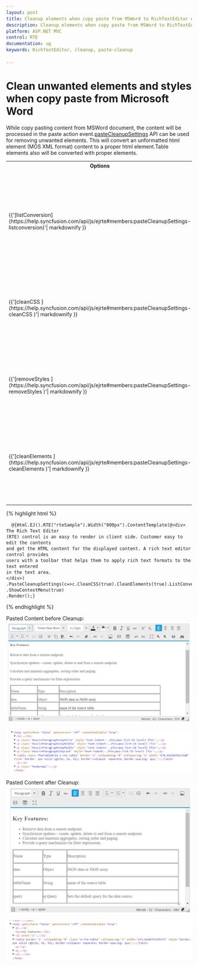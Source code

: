 ```yaml
---
layout: post
title: Cleanup elements when copy paste from MSWord to RichTextEditor widget
description: Cleanup elements when copy paste from MSWord to RichTextEditor widget
platform: ASP.NET MVC
control: RTE
documentation: ug
keywords: RichTextEditor, cleanup, paste-cleanup

---
```


# Clean unwanted elements and styles when copy paste from Microsoft Word

While copy pasting content from MSWord document, the content will be processed in the paste action event.[pasteCleanupSettings](https://help.syncfusion.com/api/js/ejrte#members:pasteCleanupSettings) API can be used for removing unwanted elements.
This will convert an unformatted html element (MOS XML format) content to a proper html element.Table elements also will be converted with proper elements. 
<table>
<tr>
    <th> Options <br/><br/></th>
    <th> Description <br/><br/></th>
</tr>
<tr>
    <td> {{'[listConversion](https://help.syncfusion.com/api/js/ejrte#members:pasteCleanupSettings-listconversion)'| markdownify }} <br/><br/></td>
    <td>List Conversion option convert the list elements into a proper format pasted from MSWord document to editor. <br/><br/></td>
</tr>
<tr>
    <td> {{'[cleanCSS ](https://help.syncfusion.com/api/js/ejrte#members:pasteCleanupSettings-cleanCSS )'| markdownify }} <br/><br/></td>
    <td>Clean Css is used to clean the unwanted css in the elements pasted from MSWord document to editor <br/><br/></td>
</tr>
<tr>
    <td> {{'[removeStyles  ](https://help.syncfusion.com/api/js/ejrte#members:pasteCleanupSettings-removeStyles  )'| markdownify }} <br/><br/></td>
    <td>Remove styles will remove all styles in the elements pasted from MSWord document to editor. <br/><br/></td>
</tr>
<tr>
    <td> {{'[cleanElements   ](https://help.syncfusion.com/api/js/ejrte#members:pasteCleanupSettings-cleanElements   )'| markdownify }} <br/><br/></td>
    <td>Clean Elements is used to clean the unwanted elements pasted from MSWord document to editor.<br/><br/></td>
</tr>
</table>
 
{% highlight html %}

      @{Html.EJ().RTE("rteSample").Width("800px").ContentTemplate(@<div>
    The Rich Text Editor
    (RTE) control is an easy to render in client side. Customer easy to edit the contents
    and get the HTML content for the displayed content. A rich text editor control provides
    users with a toolbar that helps them to apply rich text formats to the text entered
    in the text area.
    </div>)
    .PasteCleanupSettings(c=>c.CleanCSS(true).CleanElements(true).ListConversion(true).RemoveStyles(true))
    .ShowContextMenu(true)
    .Render();}
{% endhighlight %}

Pasted Content before Cleanup:
![](Clean-Elements-images/beforecleanup.png)

![](Clean-Elements-images/Element1.png)

Pasted Content after Cleanup:
![](Clean-Elements-images/Aftercleanup.png)

![](Clean-Elements-images/Element2.png)